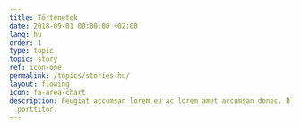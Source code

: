 ```yaml
---
title: Történetek
date: 2018-09-01 00:00:00 +02:00
lang: hu
order: 1
type: topic
topic: story
ref: icon-one
permalink: /topics/stories-hu/
layout: flowing
icon: fa-area-chart
description: Feugiat accumsan lorem eu ac lorem amet accumsan donec. Blandit orci
  porttitor.
---
```

